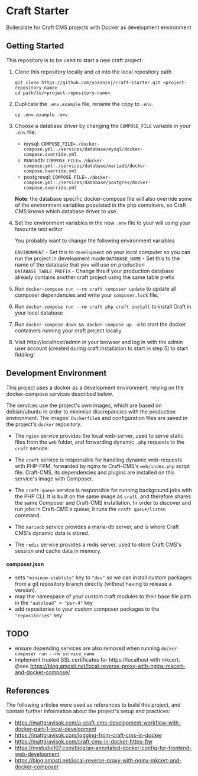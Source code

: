 # Craft Starter
Boilerplate for Craft CMS projects with Docker as development environment

## Getting Started

This repository is to be used to start a new craft project:

1. Clone this repository locally and `cd` into the local repository path

    ```
    git clone https://github.com/yoannisj/craft-starter.git <project-repository-name>
    cd path/to/<project-repository-name>
    ```

2. Duplicate the `.env.example` file, rename the copy to `.env`.

    ```
    cp .env.example .env
    ```

3. Choose a database driver by changing the `COMPOSE_FILE` variable in your `.env` file:

    - mysql: `COMPOSE_FILE=./docker-compose.yml:./services/database/mysql/docker-compose.override.yml`
    - mariadb: `COMPOSE_FILE=./docker-compose.yml:./services/database/mariadb/docker-compose.override.yml`
    - postgresql: `COMPOSE_FILE=./docker-compose.yml:./services/database/postgres/docker-compose.override.yml`

    **Note**: the database specific docker-compose file will also override some of the environment variables populated in the php containers, so Craft CMS knows which database driver to use.

4. Set the environment variables in the new `.env` file to your will using your favourite text editor

    You probably want to change the following environment variables
    
    `ENVIRONMENT` - Set this to `development` on your local computer so you can run the project in development mode
    `DATABASE_NAME` - Set this to the name of the database that you will use on production
    `DATABASE_TABLE_PREFIX` - Change this if your production database already contains another craft project using the same table prefix

4. Run `docker-compose run --rm craft composer update` to update all composer dependencies and write your `composer.lock` file.

5. Run `docker-compose run --rm craft php craft install` to install Craft in your local database

6. Run `docker-compose down && docker-compose up -d` to start the docker containers running your craft project locally

7. Visit http://localhost/admin in your browser and log in with the admin user account (created during craft installation to start in step 5) to start fiddling!


## Development Environment

This project uses a docker as a development environment, relying on the docker-compose services described below.

The services use the project's own images, which are based on debian/ubuntu in order to minimise discrepancies with the production environment. The images' `Dockerfile`s and configuration files are saved in the project's `docker` repository.

- The `nginx` service provides the local web-server, used to serve static files from the `web` folder, and forwarding dynamic `.php` requests to the `craft` service.

- The `craft` service is responsible for handling dynamic web-requests with PHP-FPM, forwarded by nginx to Craft-CMS's `web/index.php` script file. Craft-CMS, its dependencies and plugins are installed on this service's image with Composer.

- The `craft-queue` service is responsible for running background jobs with the PHP CLI. It is built on the same image as `craft`, and therefore shares the same Composer and Craft-CMS installation. In order to discover and run jobs in Craft-CMS's queue, it runs the `craft queue/listen` command.

- The `mariadb` service provides a maria-db server, and is where Craft CMS's dynamic data is stored.

- The `redis` service provides a redis server, used to store Craft CMS's session and cache data in memory.

#### composer.json

- sets `"mininum-stablity"` key to `"dev"` so we can install custom packages from a git repository branch directly (without having to release a version).
- map the namespace of your custom craft modules to their base file path in the `"autoload" > "psr-4"` key
- add repositories to your custom composer packages to the `"repositories"` key

## TODO

- ensure depending services are also removed when running `docker-composer run --rm service_name`
- implement trusted SSL certificates for https://localhost with mkcert:
    @see https://blog.amosti.net/local-reverse-proxy-with-nginx-mkcert-and-docker-compose/

## References

The following articles were used as references to build this project, and contain further information about the project's setup and practices:

- https://mattgrayisok.com/a-craft-cms-development-workflow-with-docker-part-1-local-development
- https://mattgrayisok.com/logging-from-craft-cms-in-docker 
- https://mattgrayisok.com/craft-cms-in-docker-https-ftw
- https://nystudio107.com/blog/an-annotated-docker-config-for-frontend-web-development
- https://blog.amosti.net/local-reverse-proxy-with-nginx-mkcert-and-docker-compose/
